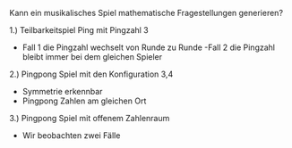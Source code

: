Kann ein musikalisches Spiel mathematische Fragestellungen generieren?

1.) Teilbarkeitspiel Ping mit Pingzahl 3
- Fall 1 die Pingzahl wechselt von Runde zu Runde
-Fall 2 die Pingzahl bleibt immer bei dem gleichen Spieler

2.) Pingpong Spiel mit den Konfiguration 3,4 
- Symmetrie erkennbar
- Pingpong Zahlen am gleichen Ort

3.) Pingpong Spiel mit offenem Zahlenraum
- Wir beobachten zwei Fälle 